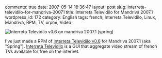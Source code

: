 comments: true
date: 2007-05-14 18:36:47
layout: post
slug: interreta-televidilo-for-mandriva-20071
title: Interreta Televidilo for Mandriva 2007.1
wordpress_id: 172
category: English
tags: french, Interreta Televidilo, Linux, Mandriva, RPM, TV, urpmi, Video

![Interreta Televidilo v0.6 on mandriva 2007.1 (spring)](http://kevin.deldycke.com/wp-content/uploads/2007/05/interreta-televidilo-v06-on-mandriva-20071-spring1.png)

I've just made a RPM of [Interreta Televidilo v0.6](http://kevin.deldycke.com/static/repository/mandriva/2007.1/i586/televidilo-0.6-2mdv2007.1.i586.rpm) for Mandriva 2007.1 (aka "Spring"). [Interreta Televidilo](http://televidilo.bouil.org) is a GUI that aggregate video stream of french TVs available for free on the internet.
